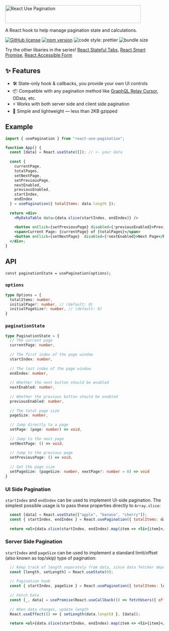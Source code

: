 <img src='https://github.com/erictooth/react-use-pagination/raw/master/media/react-use-pagination.png' height='57' width='431' alt='React Use Pagination' />

A React hook to help manage pagination state and calculations.

[![GitHub license](https://img.shields.io/badge/license-MIT-blue.svg?style=flat-square)](https://github.com/erictooth/react-smart-promise/blob/master/LICENSE) [![npm version](https://img.shields.io/npm/v/react-use-pagination.svg?style=flat-square)](https://www.npmjs.com/package/react-use-pagination) ![code style: prettier](https://img.shields.io/badge/code_style-prettier-ff69b4.svg?style=flat-square) ![bundle size](https://badgen.net/bundlephobia/minzip/react-use-pagination@latest)

Try the other libaries in the series! [React Stateful Tabs](https://github.com/erictooth/react-stateful-tabs), [React Smart Promise](https://github.com/erictooth/react-smart-promise), [React Accessible Form](https://github.com/erictooth/react-accessible-form)

## ✨ Features
- 🛠 State-only hook & callbacks, you provide your own UI controls
- 📦 Compatible with any pagination method like [GraphQL Relay Cursor](https://facebook.github.io/relay/graphql/connections.htm), OData, etc.
- ⚡️ Works with both server side and client side pagination
- 🐜 Simple and lightweight — less than 2KB gzipped

## Example
```jsx
import { usePagination } from "react-use-pagination";

function App() {
  const [data] = React.useState([]); // <- your data
  
  const {
    currentPage, 
    totalPages, 
    setNextPage, 
    setPreviousPage,
    nextEnabled,
    previousEnabled,
    startIndex,
    endIndex
  } = usePagination({ totalItems: data.length });
  
  return <div>
    <MyDataTable data={data.slice(startIndex, endIndex)} />
    
    <button onClick={setPreviousPage} disabled={!previousEnabled}>Previous Page</button>
    <span>Current Page: {currentPage} of {totalPages}</span>
    <button onClick={setNextPage}  disabled={!nextEnabled}>Next Page</button>
  </div>;
}
```

## API
`const paginationState = usePagination(options);`

### `options`

```ts
type Options = {
  totalItems: number,
  initialPage?: number, // (default: 0)
  initialPageSize?: number, // (default: 0)
}
```

### `paginationState`

```ts
type PaginationState = {
  // The current page
  currentPage: number,
  
  // The first index of the page window
  startIndex: number,
  
  // The last index of the page window
  endIndex: number,
  
  // Whether the next button should be enabled
  nextEnabled: number,
  
  // Whether the previous button should be enabled
  previousEnabled: number,
  
  // The total page size
  pageSize: number,
 
  // Jump directly to a page
  setPage: (page: number) => void,
  
  // Jump to the next page
  setNextPage: () => void,
  
  // Jump to the previous page
  setPreviousPage: () => void,
  
  // Set the page size
  setPageSize: (pageSize: number, nextPage?: number = 0) => void
}
```

### UI Side Pagination
`startIndex` and `endIndex` can be used to implement UI-side pagination. The simplest possible usage is to pass these properties directly to `Array.slice`:

```jsx
  const [data] = React.useState(["apple", "banana", "cherry"]);
  const { startIndex, endIndex } = React.usePagination({ totalItems: data.length, initialPageSize: 1 });
  
  return <ul>{data.slice(startIndex, endIndex).map(item => <li>{item}</li>)}</ul>
```

### Server Side Pagination
`startIndex` and `pageSize` can be used to implement a standard limit/offset (also known as top/skip) type of pagination:

```jsx
  // Keep track of length separately from data, since data fetcher depends on pagination state
  const [length, setLength] = React.useState(0);
  
  // Pagination hook
  const { startIndex, pageSize } = React.usePagination({ totalItems: length, initialPageSize: 1 });
  
  // Fetch Data
  const [_, data] = usePromise(React.useCallback(() => fetchUsers({ offset: startIndex, limit: pageSize }), [startIndex, pageSize]));
  
  // When data changes, update length
  React.useEffect(() => { setLength(data.length) }, [data]);
  
  return <ul>{data.slice(startIndex, endIndex).map(item => <li>{item}</li>)}</ul>
```

